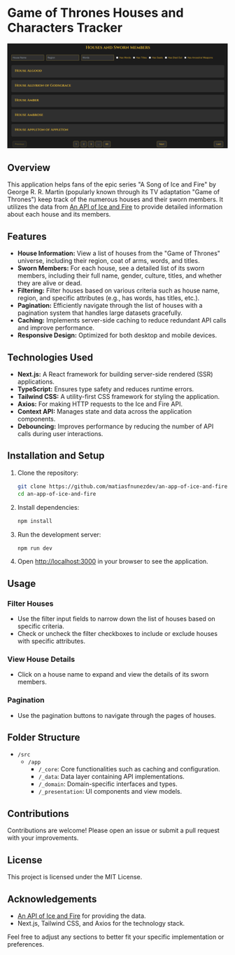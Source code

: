 # Game of Thrones Houses and Characters Tracker

![alt text](image.png)

## Overview

This application helps fans of the epic series "A Song of Ice and Fire" by George R. R. Martin (popularly known through its TV adaptation "Game of Thrones") keep track of the numerous houses and their sworn members. It utilizes the data from [An API of Ice and Fire](https://anapioficeandfire.com/) to provide detailed information about each house and its members.

## Features

- **House Information:** View a list of houses from the "Game of Thrones" universe, including their region, coat of arms, words, and titles.
- **Sworn Members:** For each house, see a detailed list of its sworn members, including their full name, gender, culture, titles, and whether they are alive or dead.
- **Filtering:** Filter houses based on various criteria such as house name, region, and specific attributes (e.g., has words, has titles, etc.).
- **Pagination:** Efficiently navigate through the list of houses with a pagination system that handles large datasets gracefully.
- **Caching:** Implements server-side caching to reduce redundant API calls and improve performance.
- **Responsive Design:** Optimized for both desktop and mobile devices.

## Technologies Used

- **Next.js:** A React framework for building server-side rendered (SSR) applications.
- **TypeScript:** Ensures type safety and reduces runtime errors.
- **Tailwind CSS:** A utility-first CSS framework for styling the application.
- **Axios:** For making HTTP requests to the Ice and Fire API.
- **Context API:** Manages state and data across the application components.
- **Debouncing:** Improves performance by reducing the number of API calls during user interactions.

## Installation and Setup

1. Clone the repository:

    ```bash
    git clone https://github.com/matiasfnunezdev/an-app-of-ice-and-fire.git
    cd an-app-of-ice-and-fire
    ```

2. Install dependencies:

    ```bash
    npm install
    ```

3. Run the development server:

    ```bash
    npm run dev
    ```

4. Open [http://localhost:3000](http://localhost:3000) in your browser to see the application.

## Usage

### Filter Houses

- Use the filter input fields to narrow down the list of houses based on specific criteria.
- Check or uncheck the filter checkboxes to include or exclude houses with specific attributes.

### View House Details

- Click on a house name to expand and view the details of its sworn members.

### Pagination

- Use the pagination buttons to navigate through the pages of houses.

## Folder Structure

- `/src`
  - `/app`
    - `/_core`: Core functionalities such as caching and configuration.
    - `/_data`: Data layer containing API implementations.
    - `/_domain`: Domain-specific interfaces and types.
    - `/_presentation`: UI components and view models.

## Contributions

Contributions are welcome! Please open an issue or submit a pull request with your improvements.

## License

This project is licensed under the MIT License.

## Acknowledgements

- [An API of Ice and Fire](https://anapioficeandfire.com/) for providing the data.
- Next.js, Tailwind CSS, and Axios for the technology stack.

Feel free to adjust any sections to better fit your specific implementation or preferences.
